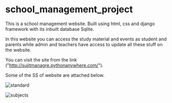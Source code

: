 # school_management_project
This is a school management website.
Built using html, css and django framework with its inbuilt database Sqlite.

In this website you can access the study material and events as student and parents while admin and teachers have access to update all these stuff on the website.

You can visit the site from the link ("http://sujitmanagre.pythonanywhere.com/").

Some of the SS of website are attached below.

![standard](https://user-images.githubusercontent.com/63709478/133282330-6f2d88f2-5163-493b-9811-c0544de95386.PNG)

![subjects](https://user-images.githubusercontent.com/63709478/133282340-b95b0643-acdf-4cec-8ba7-60d742a7d679.PNG)
